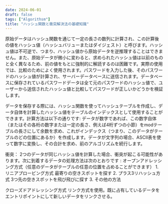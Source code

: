 ```yaml
---
date: 2024-06-01
draft: false
tags: ["Algorithsm"]
title: "ハッシュ関数と衝突解決法の基礎知識"
---
```


原始データはハッシュ関数を通じて一定の長さの数列に計算され、この計算後の値をハッシュ値（ハッシュバリューまたはダイジェスト）と呼びます。ハッシュ値は不可逆で、つまり、ハッシュ値から原始データを逆推理することはできません。また、原始データが微小に変わると、求められたハッシュ値は以前のものと全く異なるため、前の値をもとに強制的に解読するのは困難です。実際の使用では、比較のためによく使用されます。パスワードを入力した後、そのパスワードのハッシュ値が計算され、サーバーデータベースに送信されます。データベースに保存されているパスワードデータは全て元のパスワードのハッシュ値で、ユーザーから送信されたハッシュ値と比較してパスワードが正しいかどうかを検証します。

データを保存する際には、ハッシュ関数を使ってハッシュテーブルを作成し、データ自体を計算したハッシュ値をテーブルのインデックスとして使用することができます。計算方法は以下の通りです:
データが数字であれば、この数字自体（またはその各桁の数字または一定の長さ、例えば4桁ずつの小節）をmodテーブルの長さにして余数を求め、これがインデックス（つまり、このデータがテーブルのどの位置にあるか）を作成します。データが文字列の場合、ASCII表を使って数字に変換し、その合計を求め、前のアルゴリズムを続行します。

衝突：
2つのデータが同じハッシュ値を計算した場合、衝突が起こる可能性があります。次に到着するデータの処理方法は次のとおりです :
オープンアドレッシング方式（任意のデータがテーブルの任意の位置を占めることができます）
	1.
リニアプロービング方式 最寄りの空きスポットを探す
	2. 
プラス3リハッシュ方式 3つ先の空きスポットを飛び飛びに探す
	3. 
その他の方法


クローズドアドレッシング方式
リンク方式を使用。既に占有しているデータをエントリポイントにして新しいデータをリンクさせる。